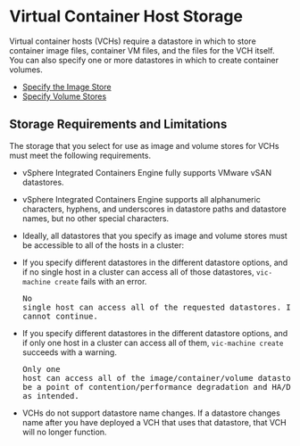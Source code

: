# Virtual Container Host Storage #

Virtual container hosts (VCHs) require a datastore in which to store container image files, container VM files, and the files for the VCH itself. You can also specify one or more datastores in which to create container volumes. 

- [Specify the Image Store](image_store.md)
- [Specify Volume Stores](volume_stores.md)

## Storage Requirements and Limitations

The storage that you select for use as image and volume stores for VCHs must meet the following requirements.

- vSphere Integrated Containers Engine fully supports VMware vSAN datastores. 
- vSphere Integrated Containers Engine supports all alphanumeric characters, hyphens, and underscores in datastore paths and datastore names, but no other special characters.
- Ideally, all datastores that you specify as image and volume stores must be accessible to all of the hosts in a cluster:

 - If you specify different datastores in the different datastore options, and if no single host in a cluster can access all of those datastores, `vic-machine create` fails with an error.<pre>No single host can access all of the requested datastores. 
  Installation cannot continue.</pre>
 - If you specify different datastores in the different datastore options, and if only one host in a cluster can access all of them, `vic-machine create` succeeds with a warning.<pre>Only one host can access all of the image/container/volume datastores. This may be a point of contention/performance degradation and HA/DRS may not work as intended.</pre>
- VCHs do not support datastore name changes. If a datastore changes name after you have deployed a VCH that uses that datastore, that VCH will no longer function.